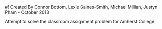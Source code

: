 #! Created By Connor Bottom, Lexie Gaines-Smith, Michael Millian, Justyn Pham - October 2013

Attempt to solve the classroom assignment problem for Amherst College.



